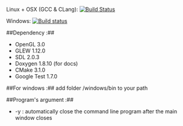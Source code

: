 Linux + OSX (GCC & CLang): [![Build Status](https://travis-ci.org/bysreg/anjing.svg?branch=master)](https://travis-ci.org/bysreg/anjing)

Windows: [![Build status](https://ci.appveyor.com/api/projects/status/qw871xxhxlhd0j3a?svg=true)](https://ci.appveyor.com/project/bysreg/anjing)

##Dependency :##
- OpenGL 3.0 
- GLEW 1.12.0
- SDL 2.0.3
- Doxygen 1.8.10 (for docs)
- CMake 3.1.0
- Google Test 1.7.0

##For windows :##
add folder /windows/bin to your path

##Program's argument :##
- -y : automatically close the command line program after the main window closes
